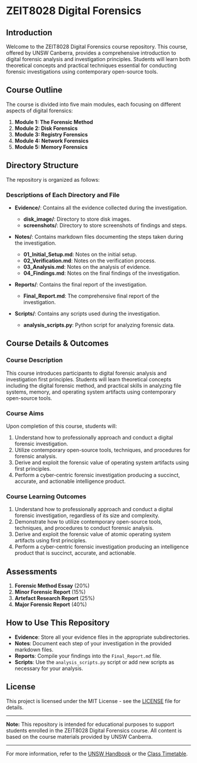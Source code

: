 # ZEIT8028 Digital Forensics

## Introduction

Welcome to the ZEIT8028 Digital Forensics course repository. This course, offered by UNSW Canberra, provides a comprehensive introduction to digital forensic analysis and investigation principles. Students will learn both theoretical concepts and practical techniques essential for conducting forensic investigations using contemporary open-source tools.

## Course Outline

The course is divided into five main modules, each focusing on different aspects of digital forensics:

1. **Module 1: The Forensic Method**
2. **Module 2: Disk Forensics**
3. **Module 3: Registry Forensics**
4. **Module 4: Network Forensics**
5. **Module 5: Memory Forensics**

## Directory Structure

The repository is organized as follows:


### Descriptions of Each Directory and File

- **Evidence/**: Contains all the evidence collected during the investigation.
  - **disk_image/**: Directory to store disk images.
  - **screenshots/**: Directory to store screenshots of findings and steps.

- **Notes/**: Contains markdown files documenting the steps taken during the investigation.
  - **01_Initial_Setup.md**: Notes on the initial setup.
  - **02_Verification.md**: Notes on the verification process.
  - **03_Analysis.md**: Notes on the analysis of evidence.
  - **04_Findings.md**: Notes on the final findings of the investigation.

- **Reports/**: Contains the final report of the investigation.
  - **Final_Report.md**: The comprehensive final report of the investigation.

- **Scripts/**: Contains any scripts used during the investigation.
  - **analysis_scripts.py**: Python script for analyzing forensic data.

## Course Details & Outcomes

### Course Description

This course introduces participants to digital forensic analysis and investigation first principles. Students will learn theoretical concepts including the digital forensic method, and practical skills in analyzing file systems, memory, and operating system artifacts using contemporary open-source tools.

### Course Aims

Upon completion of this course, students will:

1. Understand how to professionally approach and conduct a digital forensic investigation.
2. Utilize contemporary open-source tools, techniques, and procedures for forensic analysis.
3. Derive and exploit the forensic value of operating system artifacts using first principles.
4. Perform a cyber-centric forensic investigation producing a succinct, accurate, and actionable intelligence product.

### Course Learning Outcomes

1. Understand how to professionally approach and conduct a digital forensic investigation, regardless of its size and complexity.
2. Demonstrate how to utilize contemporary open-source tools, techniques, and procedures to conduct forensic analysis.
3. Derive and exploit the forensic value of atomic operating system artifacts using first principles.
4. Perform a cyber-centric forensic investigation producing an intelligence product that is succinct, accurate, and actionable.

## Assessments

1. **Forensic Method Essay** (20%)
2. **Minor Forensic Report** (15%)
3. **Artefact Research Report** (25%)
4. **Major Forensic Report** (40%)

## How to Use This Repository

- **Evidence**: Store all your evidence files in the appropriate subdirectories.
- **Notes**: Document each step of your investigation in the provided markdown files.
- **Reports**: Compile your findings into the `Final_Report.md` file.
- **Scripts**: Use the `analysis_scripts.py` script or add new scripts as necessary for your analysis.

## License

This project is licensed under the MIT License - see the [LICENSE](LICENSE) file for details.

---

**Note:** This repository is intended for educational purposes to support students enrolled in the ZEIT8028 Digital Forensics course. All content is based on the course materials provided by UNSW Canberra.

---

For more information, refer to the [UNSW Handbook](https://www.handbook.unsw.edu.au/postgraduate/courses/2024/ZEIT8028) or the [Class Timetable](https://timetable.unsw.edu.au/2024/ZEIT8028.html).

